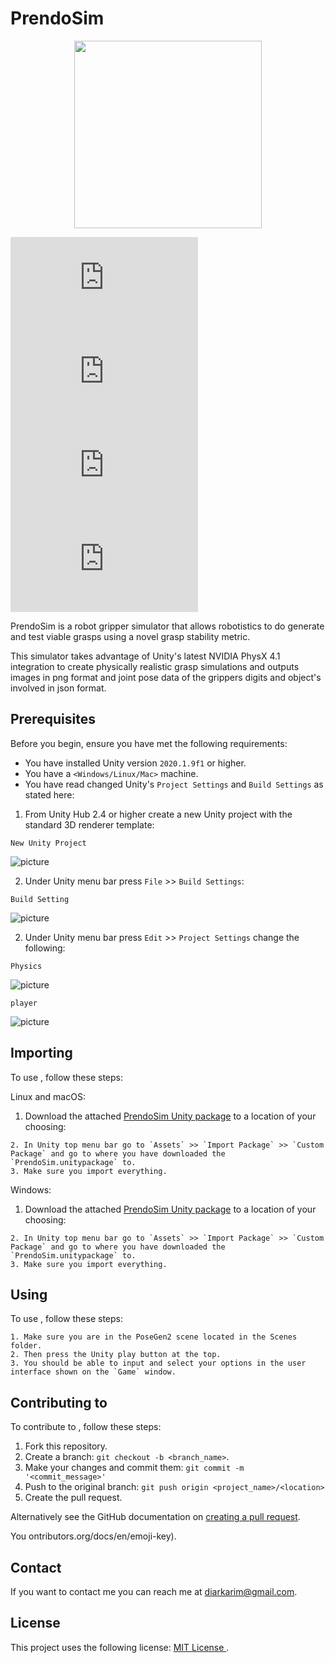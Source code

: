 # PrendoSim

<p align="center">
  <img width="300" height="300" src="prendosim2.png">
</p>

<!--- These are examples. See https://shields.io for others or to customize this set of shields. You might want to include dependencies, project status and licence info here --->
![GitHub repo size](https://github.com/DiarKarim/PrendoSim/README-template.md)
![GitHub contributors](https://github.com/DiarKarim/PrendoSim/README-template.md)
![GitHub stars](https://github.com/DiarKarim/PrendoSim/README-template.md?style=social)
![GitHub forks](https://github.com/DiarKarim/PrendoSim/README-template.md?style=social)
<!-- ![Twitter Follow](https://github.com/DiarKarim/PrendoSim?style=social) -->

PrendoSim is a robot gripper simulator that allows robotistics to do generate and test viable grasps using a novel grasp stability metric.

This simulator takes advantage of Unity's latest NVIDIA PhysX 4.1 integration to create physically realistic grasp simulations and outputs images in png format and joint pose data of the grippers digits and object's involved in json format. 

## Prerequisites

Before you begin, ensure you have met the following requirements:
<!--- These are just example requirements. Add, duplicate or remove as required --->
* You have installed Unity version `2020.1.9f1` or higher.
* You have a `<Windows/Linux/Mac>` machine.
* You have read changed Unity's `Project Settings` and `Build Settings` as stated here:

1. From Unity Hub 2.4 or higher create a new Unity project with the standard 3D renderer template:

`New Unity Project`

![picture](standard3D.png)

2. Under Unity menu bar press `File` >> `Build Settings`:

`Build Setting`

![picture](build.png)

2. Under Unity menu bar press `Edit` >> `Project Settings` change the following:

`Physics`

![picture](physics.png)

`player`

![picture](player.png)

## Importing <PrendoSim>

To use <PrendoSim>, follow these steps:

Linux and macOS:

1. Download the attached [PrendoSim Unity package](https://www.dropbox.com/s/yhhmovezg97nrm9/PrendoSimv1.unitypackage?dl=1) to a location of your choosing:

```
2. In Unity top menu bar go to `Assets` >> `Import Package` >> `Custom Package` and go to where you have downloaded the `PrendoSim.unitypackage` to.
3. Make sure you import everything. 
```

Windows:
1. Download the attached [PrendoSim Unity package](https://www.dropbox.com/s/yhhmovezg97nrm9/PrendoSimv1.unitypackage?dl=1) to a location of your choosing:
```
2. In Unity top menu bar go to `Assets` >> `Import Package` >> `Custom Package` and go to where you have downloaded the `PrendoSim.unitypackage` to.
3. Make sure you import everything. 
```
## Using <PrendoSim>

To use <PrendoSim>, follow these steps:

```
1. Make sure you are in the PoseGen2 scene located in the Scenes folder. 
2. Then press the Unity play button at the top. 
3. You should be able to input and select your options in the user interface shown on the `Game` window.
```

## Contributing to <PrendoSim>
<!--- If your README is long or you have some specific process or steps you want contributors to follow, consider creating a separate CONTRIBUTING.md file--->
To contribute to <PrendoSim>, follow these steps:

1. Fork this repository.
2. Create a branch: `git checkout -b <branch_name>`.
3. Make your changes and commit them: `git commit -m '<commit_message>'`
4. Push to the original branch: `git push origin <project_name>/<location>`
5. Create the pull request.

Alternatively see the GitHub documentation on [creating a pull request](https://help.github.com/en/github/collaborating-with-issues-and-pull-requests/creating-a-pull-request).

<!-- ## Contributors

Thanks to the following people who have contributed to this project:

* [@scottydocs](https://github.com/scottydocs) 📖
* [@cainwatson](https://github.com/cainwatson) 🐛
* [@calchuchesta](https://github.com/calchuchesta) 🐛 -->

You <!-- might want to consider using something like the [All Contributors](https://github.com/all-contributors/all-contributors) specification and its [emoji key](https://allc -->ontributors.org/docs/en/emoji-key).

## Contact

If you want to contact me you can reach me at <diarkarim@gmail.com>.

## License
<!--- If you're not sure which open license to use see https://choosealicense.com/--->

This project uses the following license: [MIT License
](<https://choosealicense.com/licenses/mit/>).
